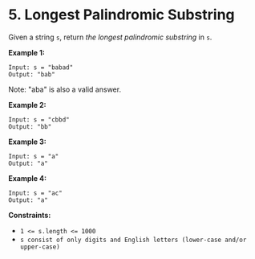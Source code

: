 # 5. Longest Palindromic Substring

Given a string `s`, return *the longest palindromic substring* in `s`.

**Example 1:**
```
Input: s = "babad"
Output: "bab"
```
Note: "aba" is also a valid answer.

**Example 2:**
```
Input: s = "cbbd"
Output: "bb"
```

**Example 3:**
```
Input: s = "a"
Output: "a"
```

**Example 4:**
```
Input: s = "ac"
Output: "a"
```

**Constraints:**
- `1 <= s.length <= 1000`
- `s consist of only digits and English letters (lower-case and/or upper-case)`

